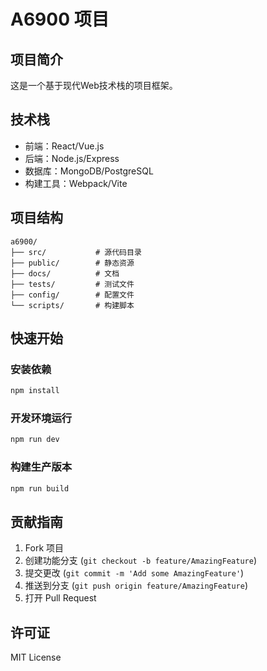 # A6900 项目

## 项目简介
这是一个基于现代Web技术栈的项目框架。

## 技术栈
- 前端：React/Vue.js
- 后端：Node.js/Express
- 数据库：MongoDB/PostgreSQL
- 构建工具：Webpack/Vite

## 项目结构
```
a6900/
├── src/           # 源代码目录
├── public/        # 静态资源
├── docs/          # 文档
├── tests/         # 测试文件
├── config/        # 配置文件
└── scripts/       # 构建脚本
```

## 快速开始

### 安装依赖
```bash
npm install
```

### 开发环境运行
```bash
npm run dev
```

### 构建生产版本
```bash
npm run build
```

## 贡献指南
1. Fork 项目
2. 创建功能分支 (`git checkout -b feature/AmazingFeature`)
3. 提交更改 (`git commit -m 'Add some AmazingFeature'`)
4. 推送到分支 (`git push origin feature/AmazingFeature`)
5. 打开 Pull Request

## 许可证
MIT License 
